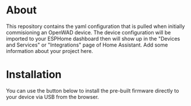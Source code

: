 # About

This repository contains the yaml configuration that is pulled when initially commisioning an OpenWAD device. The device configuration will be imported to your ESPHome dashboard then will show up in the "Devices and Services" or "Integrations" page of Home Assistant. Add some information about your project here.

# Installation

You can use the button below to install the pre-built firmware directly to your device via USB from the browser.

<esp-web-install-button manifest="./manifest.json"></esp-web-install-button>

<script type="module" src="https://unpkg.com/esp-web-tools@5.2.0/dist/web/install-button.js?module"></script>
